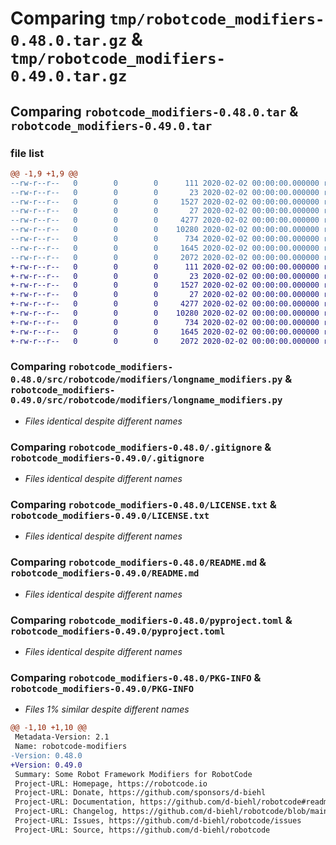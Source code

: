 # Comparing `tmp/robotcode_modifiers-0.48.0.tar.gz` & `tmp/robotcode_modifiers-0.49.0.tar.gz`

## Comparing `robotcode_modifiers-0.48.0.tar` & `robotcode_modifiers-0.49.0.tar`

### file list

```diff
@@ -1,9 +1,9 @@
--rw-r--r--   0        0        0      111 2020-02-02 00:00:00.000000 robotcode_modifiers-0.48.0/src/robotcode/modifiers/__init__.py
--rw-r--r--   0        0        0       23 2020-02-02 00:00:00.000000 robotcode_modifiers-0.48.0/src/robotcode/modifiers/__version__.py
--rw-r--r--   0        0        0     1527 2020-02-02 00:00:00.000000 robotcode_modifiers-0.48.0/src/robotcode/modifiers/longname_modifiers.py
--rw-r--r--   0        0        0       27 2020-02-02 00:00:00.000000 robotcode_modifiers-0.48.0/src/robotcode/modifiers/py.typed
--rw-r--r--   0        0        0     4277 2020-02-02 00:00:00.000000 robotcode_modifiers-0.48.0/.gitignore
--rw-r--r--   0        0        0    10280 2020-02-02 00:00:00.000000 robotcode_modifiers-0.48.0/LICENSE.txt
--rw-r--r--   0        0        0      734 2020-02-02 00:00:00.000000 robotcode_modifiers-0.48.0/README.md
--rw-r--r--   0        0        0     1645 2020-02-02 00:00:00.000000 robotcode_modifiers-0.48.0/pyproject.toml
--rw-r--r--   0        0        0     2072 2020-02-02 00:00:00.000000 robotcode_modifiers-0.48.0/PKG-INFO
+-rw-r--r--   0        0        0      111 2020-02-02 00:00:00.000000 robotcode_modifiers-0.49.0/src/robotcode/modifiers/__init__.py
+-rw-r--r--   0        0        0       23 2020-02-02 00:00:00.000000 robotcode_modifiers-0.49.0/src/robotcode/modifiers/__version__.py
+-rw-r--r--   0        0        0     1527 2020-02-02 00:00:00.000000 robotcode_modifiers-0.49.0/src/robotcode/modifiers/longname_modifiers.py
+-rw-r--r--   0        0        0       27 2020-02-02 00:00:00.000000 robotcode_modifiers-0.49.0/src/robotcode/modifiers/py.typed
+-rw-r--r--   0        0        0     4277 2020-02-02 00:00:00.000000 robotcode_modifiers-0.49.0/.gitignore
+-rw-r--r--   0        0        0    10280 2020-02-02 00:00:00.000000 robotcode_modifiers-0.49.0/LICENSE.txt
+-rw-r--r--   0        0        0      734 2020-02-02 00:00:00.000000 robotcode_modifiers-0.49.0/README.md
+-rw-r--r--   0        0        0     1645 2020-02-02 00:00:00.000000 robotcode_modifiers-0.49.0/pyproject.toml
+-rw-r--r--   0        0        0     2072 2020-02-02 00:00:00.000000 robotcode_modifiers-0.49.0/PKG-INFO
```

### Comparing `robotcode_modifiers-0.48.0/src/robotcode/modifiers/longname_modifiers.py` & `robotcode_modifiers-0.49.0/src/robotcode/modifiers/longname_modifiers.py`

 * *Files identical despite different names*

### Comparing `robotcode_modifiers-0.48.0/.gitignore` & `robotcode_modifiers-0.49.0/.gitignore`

 * *Files identical despite different names*

### Comparing `robotcode_modifiers-0.48.0/LICENSE.txt` & `robotcode_modifiers-0.49.0/LICENSE.txt`

 * *Files identical despite different names*

### Comparing `robotcode_modifiers-0.48.0/README.md` & `robotcode_modifiers-0.49.0/README.md`

 * *Files identical despite different names*

### Comparing `robotcode_modifiers-0.48.0/pyproject.toml` & `robotcode_modifiers-0.49.0/pyproject.toml`

 * *Files identical despite different names*

### Comparing `robotcode_modifiers-0.48.0/PKG-INFO` & `robotcode_modifiers-0.49.0/PKG-INFO`

 * *Files 1% similar despite different names*

```diff
@@ -1,10 +1,10 @@
 Metadata-Version: 2.1
 Name: robotcode-modifiers
-Version: 0.48.0
+Version: 0.49.0
 Summary: Some Robot Framework Modifiers for RobotCode
 Project-URL: Homepage, https://robotcode.io
 Project-URL: Donate, https://github.com/sponsors/d-biehl
 Project-URL: Documentation, https://github.com/d-biehl/robotcode#readme
 Project-URL: Changelog, https://github.com/d-biehl/robotcode/blob/main/CHANGELOG.md
 Project-URL: Issues, https://github.com/d-biehl/robotcode/issues
 Project-URL: Source, https://github.com/d-biehl/robotcode
```

